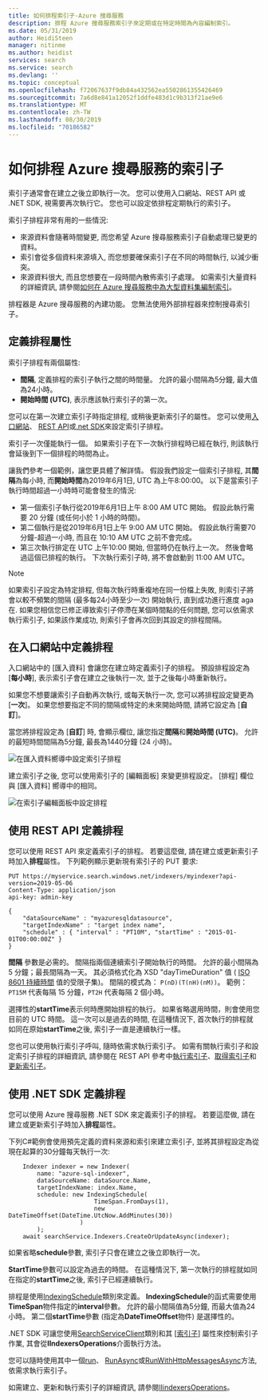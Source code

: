 ```yaml
---
title: 如何排程索引子-Azure 搜尋服務
description: 排程 Azure 搜尋服務索引子來定期或在特定時間為內容編制索引。
ms.date: 05/31/2019
author: HeidiSteen
manager: nitinme
ms.author: heidist
services: search
ms.service: search
ms.devlang: ''
ms.topic: conceptual
ms.openlocfilehash: f72067637f9db84a432562ea5502861355426469
ms.sourcegitcommit: 7a6d8e841a12052f1ddfe483d1c9b313f21ae9e6
ms.translationtype: MT
ms.contentlocale: zh-TW
ms.lasthandoff: 08/30/2019
ms.locfileid: "70186582"
---
```

# <a name="how-to-schedule-indexers-for-azure-search"></a>如何排程 Azure 搜尋服務的索引子
索引子通常會在建立之後立即執行一次。 您可以使用入口網站、REST API 或 .NET SDK, 視需要再次執行它。 您也可以設定依排程定期執行的索引子。

索引子排程非常有用的一些情況:

* 來源資料會隨著時間變更, 而您希望 Azure 搜尋服務索引子自動處理已變更的資料。
* 索引會從多個資料來源填入, 而您想要確保索引子在不同的時間執行, 以減少衝突。
* 來源資料很大, 而且您想要在一段時間內散佈索引子處理。 如需索引大量資料的詳細資訊, 請參閱[如何在 Azure 搜尋服務中為大型資料集編制索引](search-howto-large-index.md)。

排程器是 Azure 搜尋服務的內建功能。 您無法使用外部排程器來控制搜尋索引子。

## <a name="define-schedule-properties"></a>定義排程屬性

索引子排程有兩個屬性:
* **間隔**, 定義排程的索引子執行之間的時間量。 允許的最小間隔為5分鐘, 最大值為24小時。
* **開始時間 (UTC)**, 表示應該執行索引子的第一次。

您可以在第一次建立索引子時指定排程, 或稍後更新索引子的屬性。 您可以使用[入口網站](#portal)、 [REST API](#restApi)或[.net SDK](#dotNetSdk)來設定索引子排程。

索引子一次僅能執行一個。 如果索引子在下一次執行排程時已經在執行, 則該執行會延後到下一個排程的時間為止。

讓我們參考一個範例，讓您更具體了解詳情。 假設我們設定一個索引子排程, 其**間隔**為每小時, 而**開始時間**為2019年6月1日, UTC 為上午8:00:00。 以下是當索引子執行時間超過一小時時可能會發生的情況:

* 第一個索引子執行從2019年6月1日上午 8:00 AM UTC 開始。 假設此執行需要 20 分鐘 (或任何小於 1 小時的時間)。
* 第二個執行是從2019年6月1日上午 9:00 AM UTC 開始。 假設此執行需要70分鐘-超過一小時, 而且在 10:10 AM UTC 之前不會完成。
* 第三次執行排定在 UTC 上午10:00 開始, 但當時仍在執行上一次。 然後會略過這個已排程的執行。 下次執行索引子時, 將不會啟動到 11:00 AM UTC。

> [!NOTE]
> 如果索引子設定為特定排程, 但每次執行時重複地在同一份檔上失敗, 則索引子將會以較不頻繁的間隔 (最多每24小時至少一次) 開始執行, 直到成功進行進度 aga在.  如果您相信您已修正導致索引子停滯在某個時間點的任何問題, 您可以依需求執行索引子, 如果該作業成功, 則索引子會再次回到其設定的排程間隔。

<a name="portal"></a>

## <a name="define-a-schedule-in-the-portal"></a>在入口網站中定義排程

入口網站中的 [匯入資料] 會讓您在建立時定義索引子的排程。 預設排程設定為 [**每小時**], 表示索引子會在建立之後執行一次, 並于之後每小時重新執行。

如果您不想要讓索引子自動再次執行, 或每天執行一次, 您可以將排程設定變更為 [**一次**]。 如果您想要指定不同的間隔或特定的未來開始時間, 請將它設定為 [**自訂**]。

當您將排程設定為 [**自訂**] 時, 會顯示欄位, 讓您指定**間隔**和**開始時間 (UTC)**。 允許的最短時間間隔為5分鐘, 最長為1440分鐘 (24 小時)。

   ![在匯入資料嚮導中設定索引子排程](media/search-howto-schedule-indexers/schedule-import-data.png "在匯入資料嚮導中設定索引子排程")

建立索引子之後, 您可以使用索引子的 [編輯面板] 來變更排程設定。 [排程] 欄位與 [匯入資料] 嚮導中的相同。

   ![在索引子編輯面板中設定排程](media/search-howto-schedule-indexers/schedule-edit.png "在索引子編輯面板中設定排程")

<a name="restApi"></a>

## <a name="define-a-schedule-using-the-rest-api"></a>使用 REST API 定義排程

您可以使用 REST API 來定義索引子的排程。 若要這麼做, 請在建立或更新索引子時加入**排程**屬性。 下列範例顯示更新現有索引子的 PUT 要求:

    PUT https://myservice.search.windows.net/indexers/myindexer?api-version=2019-05-06
    Content-Type: application/json
    api-key: admin-key

    {
        "dataSourceName" : "myazuresqldatasource",
        "targetIndexName" : "target index name",
        "schedule" : { "interval" : "PT10M", "startTime" : "2015-01-01T00:00:00Z" }
    }

**間隔** 參數是必需的。 間隔指兩個連續索引子開始執行的時間。 允許的最小間隔為 5 分鐘；最長間隔為一天。 其必須格式化為 XSD "dayTimeDuration" 值 ( [ISO 8601 持續時間](https://www.w3.org/TR/xmlschema11-2/#dayTimeDuration) 值的受限子集)。 間隔的模式為： `P(nD)(T(nH)(nM))`。 範例：`PT15M` 代表每隔 15 分鐘，`PT2H` 代表每隔 2 個小時。

選擇性的**startTime**表示何時應開始排程的執行。 如果省略選用時間，則會使用您目前的 UTC 時間。 這一次可以是過去的時間, 在這種情況下, 首次執行的排程就如同在原始**startTime**之後, 索引子一直是連續執行一樣。

您也可以使用執行索引子呼叫, 隨時依需求執行索引子。 如需有關執行索引子和設定索引子排程的詳細資訊, 請參閱在 REST API 參考中[執行索引子](https://docs.microsoft.com/rest/api/searchservice/run-indexer)、[取得索引子](https://docs.microsoft.com/rest/api/searchservice/get-indexer)和[更新索引子](https://docs.microsoft.com/rest/api/searchservice/update-indexer)。

<a name="dotNetSdk"></a>

## <a name="define-a-schedule-using-the-net-sdk"></a>使用 .NET SDK 定義排程

您可以使用 Azure 搜尋服務 .NET SDK 來定義索引子的排程。 若要這麼做, 請在建立或更新索引子時加入**排程**屬性。

下列C#範例會使用預先定義的資料來源和索引來建立索引子, 並將其排程設定為從現在起算的30分鐘每天執行一次:

```
    Indexer indexer = new Indexer(
        name: "azure-sql-indexer",
        dataSourceName: dataSource.Name,
        targetIndexName: index.Name,
        schedule: new IndexingSchedule(
                        TimeSpan.FromDays(1), 
                        new DateTimeOffset(DateTime.UtcNow.AddMinutes(30))
                    )
        );
    await searchService.Indexers.CreateOrUpdateAsync(indexer);
```
如果省略**schedule**參數, 索引子只會在建立之後立即執行一次。

**StartTime**參數可以設定為過去的時間。 在這種情況下, 第一次執行的排程就如同在指定的**startTime**之後, 索引子已經連續執行。

排程是使用[IndexingSchedule](https://docs.microsoft.com/dotnet/api/microsoft.azure.search.models.indexingschedule?view=azure-dotnet)類別來定義。 **IndexingSchedule**的函式需要使用**TimeSpan**物件指定的**interval**參數。 允許的最小間隔值為5分鐘, 而最大值為24小時。 第二個**startTime**參數 (指定為**DateTimeOffset**物件) 是選擇性的。

.NET SDK 可讓您使用[SearchServiceClient](https://docs.microsoft.com/dotnet/api/microsoft.azure.search.searchserviceclient)類別和其 [[索引子](https://docs.microsoft.com/dotnet/api/microsoft.azure.search.searchserviceclient.indexers)] 屬性來控制索引子作業, 其會從**IIndexersOperations**介面執行方法。 

您可以隨時使用其中一個[run](https://docs.microsoft.com/dotnet/api/microsoft.azure.search.indexersoperationsextensions.run)、 [RunAsync](https://docs.microsoft.com/dotnet/api/microsoft.azure.search.indexersoperationsextensions.runasync)或[RunWithHttpMessagesAsync](https://docs.microsoft.com/dotnet/api/microsoft.azure.search.iindexersoperations.runwithhttpmessagesasync)方法, 依需求執行索引子。

如需建立、更新和執行索引子的詳細資訊, 請參閱[IIindexersOperations](https://docs.microsoft.com/dotnet/api/microsoft.azure.search.iindexersoperations?view=azure-dotnet)。
